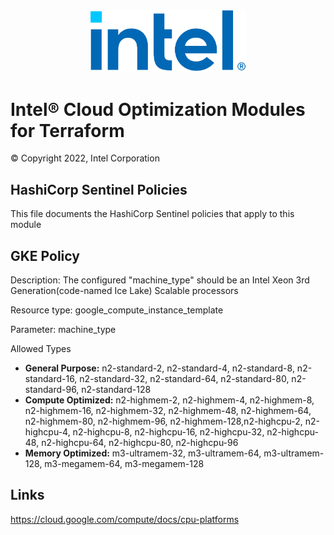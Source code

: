 <p align="center">
  <img src="./images/logo-classicblue-800px.png" alt="Intel Logo" width="250"/>
</p>

# Intel® Cloud Optimization Modules for Terraform  

© Copyright 2022, Intel Corporation

## HashiCorp Sentinel Policies

This file documents the HashiCorp Sentinel policies that apply to this module

## GKE Policy

Description: The configured "machine_type" should be an Intel Xeon 3rd Generation(code-named Ice Lake) Scalable processors

Resource type: google_compute_instance_template

Parameter:  machine_type

Allowed Types 

- **General Purpose:**  n2-standard-2, n2-standard-4, n2-standard-8, n2-standard-16, n2-standard-32, n2-standard-64, n2-standard-80, n2-standard-96, n2-standard-128
- **Compute Optimized:** n2-highmem-2, n2-highmem-4, n2-highmem-8, n2-highmem-16, n2-highmem-32, n2-highmem-48, n2-highmem-64, n2-highmem-80, n2-highmem-96, n2-highmem-128,n2-highcpu-2, n2-highcpu-4, n2-highcpu-8, n2-highcpu-16, n2-highcpu-32, n2-highcpu-48, n2-highcpu-64, n2-highcpu-80, n2-highcpu-96
- **Memory Optimized:** m3-ultramem-32, m3-ultramem-64, m3-ultramem-128, m3-megamem-64, m3-megamem-128

## Links
https://cloud.google.com/compute/docs/cpu-platforms
